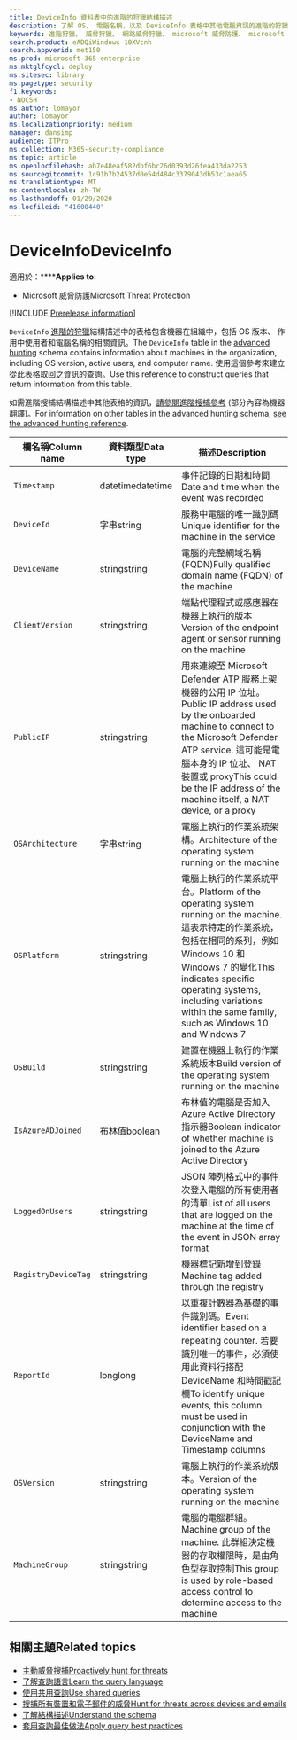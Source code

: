 ```yaml
---
title: DeviceInfo 資料表中的進階的狩獵結構描述
description: 了解 OS、 電腦名稱，以及 DeviceInfo 表格中其他電腦資訊的進階的狩獵結構描述
keywords: 進階狩獵、 威脅狩獵、 網路威脅狩獵、 microsoft 威脅防護、 microsoft 365、 mtp、 m365、 搜尋、 查詢、 遙測、 結構描述參考、 kusto、 表格、 欄、 資料類型、 描述、 machineinfo，DeviceInfo，裝置、 機器上，作業系統、 平台使用者
search.product: eADQiWindows 10XVcnh
search.appverid: met150
ms.prod: microsoft-365-enterprise
ms.mktglfcycl: deploy
ms.sitesec: library
ms.pagetype: security
f1.keywords:
- NOCSH
ms.author: lomayor
author: lomayor
ms.localizationpriority: medium
manager: dansimp
audience: ITPro
ms.collection: M365-security-compliance
ms.topic: article
ms.openlocfilehash: ab7e48eaf582dbf6bc26d0393d26fea433da2253
ms.sourcegitcommit: 1c91b7b24537d0e54d484c3379043db53c1aea65
ms.translationtype: MT
ms.contentlocale: zh-TW
ms.lasthandoff: 01/29/2020
ms.locfileid: "41600440"
---
```

# <a name="deviceinfo"></a><span data-ttu-id="a0fa7-104">DeviceInfo</span><span class="sxs-lookup"><span data-stu-id="a0fa7-104">DeviceInfo</span></span>

<span data-ttu-id="a0fa7-105">適用於：\*\*\*\*</span><span class="sxs-lookup"><span data-stu-id="a0fa7-105">**Applies to:**</span></span>
- <span data-ttu-id="a0fa7-106">Microsoft 威脅防護</span><span class="sxs-lookup"><span data-stu-id="a0fa7-106">Microsoft Threat Protection</span></span>

[!INCLUDE [Prerelease information](../includes/prerelease.md)]

<span data-ttu-id="a0fa7-107">`DeviceInfo` [進階的狩獵](advanced-hunting-overview.md)結構描述中的表格包含機器在組織中，包括 OS 版本、 作用中使用者和電腦名稱的相關資訊。</span><span class="sxs-lookup"><span data-stu-id="a0fa7-107">The `DeviceInfo` table in the [advanced hunting](advanced-hunting-overview.md) schema contains information about machines in the organization, including OS version, active users, and computer name.</span></span> <span data-ttu-id="a0fa7-108">使用這個參考來建立從此表格取回之資訊的查詢。</span><span class="sxs-lookup"><span data-stu-id="a0fa7-108">Use this reference to construct queries that return information from this table.</span></span>

<span data-ttu-id="a0fa7-109">如需進階搜捕結構描述中其他表格的資訊，[請參閱進階搜捕參考](advanced-hunting-schema-tables.md) (部分內容為機器翻譯)。</span><span class="sxs-lookup"><span data-stu-id="a0fa7-109">For information on other tables in the advanced hunting schema, [see the advanced hunting reference](advanced-hunting-schema-tables.md).</span></span>

| <span data-ttu-id="a0fa7-110">欄名稱</span><span class="sxs-lookup"><span data-stu-id="a0fa7-110">Column name</span></span> | <span data-ttu-id="a0fa7-111">資料類型</span><span class="sxs-lookup"><span data-stu-id="a0fa7-111">Data type</span></span> | <span data-ttu-id="a0fa7-112">描述</span><span class="sxs-lookup"><span data-stu-id="a0fa7-112">Description</span></span> |
|-------------|-----------|-------------|
| `Timestamp` | <span data-ttu-id="a0fa7-113">datetime</span><span class="sxs-lookup"><span data-stu-id="a0fa7-113">datetime</span></span> | <span data-ttu-id="a0fa7-114">事件記錄的日期和時間</span><span class="sxs-lookup"><span data-stu-id="a0fa7-114">Date and time when the event was recorded</span></span> |
| `DeviceId` | <span data-ttu-id="a0fa7-115">字串</span><span class="sxs-lookup"><span data-stu-id="a0fa7-115">string</span></span> | <span data-ttu-id="a0fa7-116">服務中電腦的唯一識別碼</span><span class="sxs-lookup"><span data-stu-id="a0fa7-116">Unique identifier for the machine in the service</span></span> |
| `DeviceName` | <span data-ttu-id="a0fa7-117">string</span><span class="sxs-lookup"><span data-stu-id="a0fa7-117">string</span></span> | <span data-ttu-id="a0fa7-118">電腦的完整網域名稱 (FQDN)</span><span class="sxs-lookup"><span data-stu-id="a0fa7-118">Fully qualified domain name (FQDN) of the machine</span></span> |
| `ClientVersion` | <span data-ttu-id="a0fa7-119">string</span><span class="sxs-lookup"><span data-stu-id="a0fa7-119">string</span></span> | <span data-ttu-id="a0fa7-120">端點代理程式或感應器在機器上執行的版本</span><span class="sxs-lookup"><span data-stu-id="a0fa7-120">Version of the endpoint agent or sensor running on the machine</span></span> |
| `PublicIP` | <span data-ttu-id="a0fa7-121">string</span><span class="sxs-lookup"><span data-stu-id="a0fa7-121">string</span></span> | <span data-ttu-id="a0fa7-122">用來連線至 Microsoft Defender ATP 服務上架機器的公用 IP 位址。</span><span class="sxs-lookup"><span data-stu-id="a0fa7-122">Public IP address used by the onboarded machine to connect to the Microsoft Defender ATP service.</span></span> <span data-ttu-id="a0fa7-123">這可能是電腦本身的 IP 位址、 NAT 裝置或 proxy</span><span class="sxs-lookup"><span data-stu-id="a0fa7-123">This could be the IP address of the machine itself, a NAT device, or a proxy</span></span> |
| `OSArchitecture` | <span data-ttu-id="a0fa7-124">字串</span><span class="sxs-lookup"><span data-stu-id="a0fa7-124">string</span></span> | <span data-ttu-id="a0fa7-125">電腦上執行的作業系統架構。</span><span class="sxs-lookup"><span data-stu-id="a0fa7-125">Architecture of the operating system running on the machine</span></span> |
| `OSPlatform` | <span data-ttu-id="a0fa7-126">string</span><span class="sxs-lookup"><span data-stu-id="a0fa7-126">string</span></span> | <span data-ttu-id="a0fa7-127">電腦上執行的作業系統平台。</span><span class="sxs-lookup"><span data-stu-id="a0fa7-127">Platform of the operating system running on the machine.</span></span> <span data-ttu-id="a0fa7-128">這表示特定的作業系統，包括在相同的系列，例如 Windows 10 和 Windows 7 的變化</span><span class="sxs-lookup"><span data-stu-id="a0fa7-128">This indicates specific operating systems, including variations within the same family, such as Windows 10 and Windows 7</span></span> |
| `OSBuild` | <span data-ttu-id="a0fa7-129">string</span><span class="sxs-lookup"><span data-stu-id="a0fa7-129">string</span></span> | <span data-ttu-id="a0fa7-130">建置在機器上執行的作業系統版本</span><span class="sxs-lookup"><span data-stu-id="a0fa7-130">Build version of the operating system running on the machine</span></span> |
| `IsAzureADJoined` | <span data-ttu-id="a0fa7-131">布林值</span><span class="sxs-lookup"><span data-stu-id="a0fa7-131">boolean</span></span> | <span data-ttu-id="a0fa7-132">布林值的電腦是否加入 Azure Active Directory 指示器</span><span class="sxs-lookup"><span data-stu-id="a0fa7-132">Boolean indicator of whether machine is joined to the Azure Active Directory</span></span> |
| `LoggedOnUsers` | <span data-ttu-id="a0fa7-133">string</span><span class="sxs-lookup"><span data-stu-id="a0fa7-133">string</span></span> | <span data-ttu-id="a0fa7-134">JSON 陣列格式中的事件次登入電腦的所有使用者的清單</span><span class="sxs-lookup"><span data-stu-id="a0fa7-134">List of all users that are logged on the machine at the time of the event in JSON array format</span></span> |
| `RegistryDeviceTag` | <span data-ttu-id="a0fa7-135">string</span><span class="sxs-lookup"><span data-stu-id="a0fa7-135">string</span></span> | <span data-ttu-id="a0fa7-136">機器標記新增到登錄</span><span class="sxs-lookup"><span data-stu-id="a0fa7-136">Machine tag added through the registry</span></span> |
| `ReportId` | <span data-ttu-id="a0fa7-137">long</span><span class="sxs-lookup"><span data-stu-id="a0fa7-137">long</span></span> | <span data-ttu-id="a0fa7-138">以重複計數器為基礎的事件識別碼。</span><span class="sxs-lookup"><span data-stu-id="a0fa7-138">Event identifier based on a repeating counter.</span></span> <span data-ttu-id="a0fa7-139">若要識別唯一的事件，必須使用此資料行搭配 DeviceName 和時間戳記欄</span><span class="sxs-lookup"><span data-stu-id="a0fa7-139">To identify unique events, this column must be used in conjunction with the DeviceName and Timestamp columns</span></span> |
| `OSVersion` | <span data-ttu-id="a0fa7-140">string</span><span class="sxs-lookup"><span data-stu-id="a0fa7-140">string</span></span> | <span data-ttu-id="a0fa7-141">電腦上執行的作業系統版本。</span><span class="sxs-lookup"><span data-stu-id="a0fa7-141">Version of the operating system running on the machine</span></span> |
| `MachineGroup` | <span data-ttu-id="a0fa7-142">string</span><span class="sxs-lookup"><span data-stu-id="a0fa7-142">string</span></span> | <span data-ttu-id="a0fa7-143">電腦的電腦群組。</span><span class="sxs-lookup"><span data-stu-id="a0fa7-143">Machine group of the machine.</span></span> <span data-ttu-id="a0fa7-144">此群組決定機器的存取權限時，是由角色型存取控制</span><span class="sxs-lookup"><span data-stu-id="a0fa7-144">This group is used by role-based access control to determine access to the machine</span></span> |

## <a name="related-topics"></a><span data-ttu-id="a0fa7-145">相關主題</span><span class="sxs-lookup"><span data-stu-id="a0fa7-145">Related topics</span></span>
- [<span data-ttu-id="a0fa7-146">主動威脅搜捕</span><span class="sxs-lookup"><span data-stu-id="a0fa7-146">Proactively hunt for threats</span></span>](advanced-hunting-overview.md)
- [<span data-ttu-id="a0fa7-147">了解查詢語言</span><span class="sxs-lookup"><span data-stu-id="a0fa7-147">Learn the query language</span></span>](advanced-hunting-query-language.md)
- [<span data-ttu-id="a0fa7-148">使用共用查詢</span><span class="sxs-lookup"><span data-stu-id="a0fa7-148">Use shared queries</span></span>](advanced-hunting-shared-queries.md)
- [<span data-ttu-id="a0fa7-149">搜捕所有裝置和電子郵件的威脅</span><span class="sxs-lookup"><span data-stu-id="a0fa7-149">Hunt for threats across devices and emails</span></span>](advanced-hunting-query-emails-devices.md)
- [<span data-ttu-id="a0fa7-150">了解結構描述</span><span class="sxs-lookup"><span data-stu-id="a0fa7-150">Understand the schema</span></span>](advanced-hunting-schema-tables.md)
- [<span data-ttu-id="a0fa7-151">套用查詢最佳做法</span><span class="sxs-lookup"><span data-stu-id="a0fa7-151">Apply query best practices</span></span>](advanced-hunting-best-practices.md)